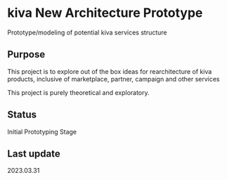 # kiva New Architecture Prototype

Prototype/modeling of potential kiva services structure

## Purpose

This project is to explore out of the box ideas for rearchitecture of kiva products,
inclusive of marketplace, partner, campaign and other services

This project is purely theoretical and exploratory.

## Status

Initial Prototyping Stage

## Last update
2023.03.31

